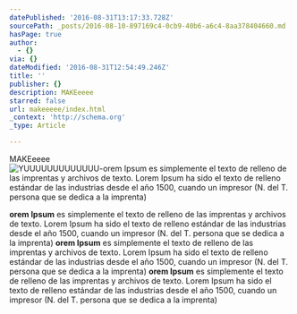 ```yaml
---
datePublished: '2016-08-31T13:17:33.728Z'
sourcePath: _posts/2016-08-10-897169c4-0cb9-40b6-a6c4-8aa378404660.md
hasPage: true
author:
  - {}
via: {}
dateModified: '2016-08-31T12:54:49.246Z'
title: ''
publisher: {}
description: MAKEeeee
starred: false
url: makeeeee/index.html
_context: 'http://schema.org'
_type: Article

---
```

MAKEeeee
![YUUUUUUUUUUUUU-orem Ipsum es simplemente el texto de relleno de las imprentas y archivos de texto. Lorem Ipsum ha sido el texto de relleno estándar de las industrias desde el año 1500, cuando un impresor (N. del T. persona que se dedica a la imprenta) ](https://the-grid-user-content.s3-us-west-2.amazonaws.com/dc042dc3-dbef-4a84-b7da-34f69c80df0a.jpg)

**orem Ipsum** es simplemente el texto de relleno de las imprentas y archivos de texto. Lorem Ipsum ha sido el texto de relleno estándar de las industrias desde el año 1500, cuando un impresor (N. del T. persona que se dedica a la imprenta) **orem Ipsum** es simplemente el texto de relleno de las imprentas y archivos de texto. Lorem Ipsum ha sido el texto de relleno estándar de las industrias desde el año 1500, cuando un impresor (N. del T. persona que se dedica a la imprenta) **orem Ipsum** es simplemente el texto de relleno de las imprentas y archivos de texto. Lorem Ipsum ha sido el texto de relleno estándar de las industrias desde el año 1500, cuando un impresor (N. del T. persona que se dedica a la imprenta)